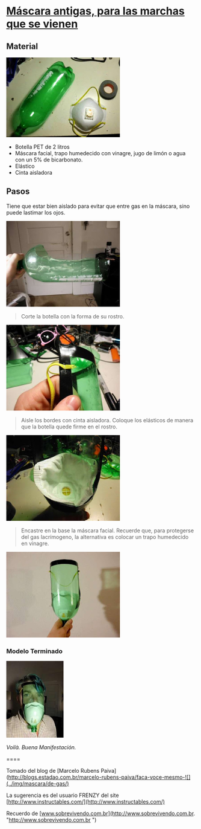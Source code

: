 # [Máscara antigas, para las marchas que se vienen](https://blognooficial.wordpress.com/2013/06/16/hagalo-ud-mismo-../img/mascara/antigas-para-las-marchas-que-se-vienen/)

## Material

![materiales](../img/mascara/1.png)

* Botella PET de 2 litros
* Máscara facial, trapo humedecido con vinagre, jugo de limón o agua con un 5% de bicarbonato.
* Elástico 
* Cinta aisladora

## Pasos

Tiene que estar bien aislado para evitar que entre gas en la máscara, sino puede lastimar los ojos.

![](../img/mascara/2.png)

> Corte la botella con la forma de su rostro.

![](../img/mascara/3.png)

> Aisle los bordes con cinta aisladora. Coloque los elásticos de manera que la botella quede firme en el rostro.

![](../img/mascara/4.png)

> Encastre en la base la máscara facial. 
> Recuerde que, para protegerse del gas lacrímogeno, la alternativa es colocar un trapo humedecido en vinagre.

![](../img/mascara/5.png)

### Modelo Terminado

![terminado](../img/mascara/6.png)

*Voilà. Buena Manifestación.*

====

Tomado del blog de [Marcelo Rubens Paiva](http://blogs.estadao.com.br/marcelo-rubens-paiva/faca-voce-mesmo-![](../img/mascara/de-gas/)

La sugerencia es del usuario FRENZY del site [http://www.instructables.com/](http://www.instructables.com/)

Recuerdo de [www.sobrevivendo.com.br](http://www.sobrevivendo.com.br. "http://www.sobrevivendo.com.br ")
